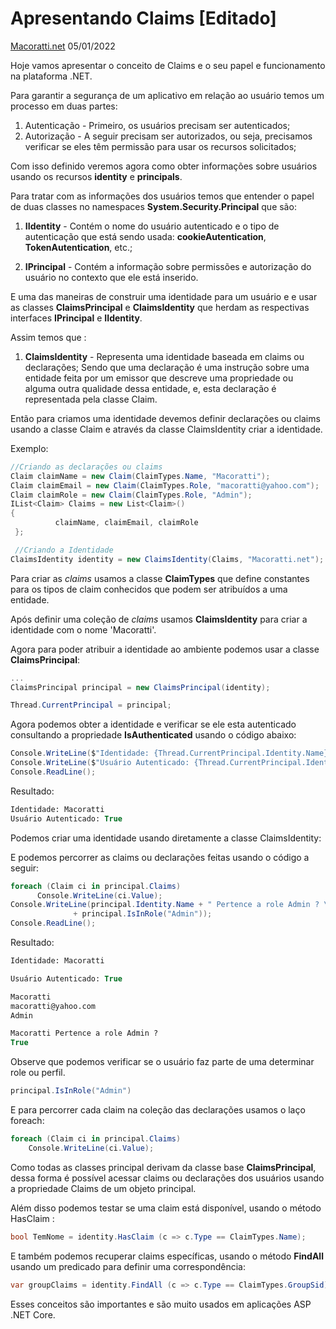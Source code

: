 # Apresentando Claims [Editado]

[Macoratti.net](http://www.macoratti.net/21/03/c_claims1.htm) 05/01/2022 

Hoje vamos apresentar o conceito de Claims e o seu papel e funcionamento na plataforma .NET.

Para garantir a segurança de um aplicativo em relação ao usuário temos um processo em duas partes:

1. Autenticação - Primeiro, os usuários precisam ser autenticados;
2. Autorização - A seguir precisam ser autorizados, ou seja, precisamos verificar se eles têm permissão para usar os recursos solicitados;

Com isso definido veremos agora como obter informações sobre usuários usando os recursos **identity** e **principals**.

Para tratar com as informações dos usuários temos que entender o papel de duas classes no namespaces **System.Security.Principal** que são:

1. **IIdentity** -  Contém o nome do usuário autenticado e o tipo de autenticação que está sendo usada: **cookieAutentication**, **TokenAutentication**, etc.;
 
2. **IPrincipal** - Contém a informação sobre permissões e autorização do usuário no contexto que ele está inserido.

E uma das maneiras de construir uma identidade para um usuário e e usar as classes **ClaimsPrincipal** e **ClaimsIdentity** que herdam as respectivas interfaces **IPrincipal** e **IIdentity**.

Assim temos que :

1. **ClaimsIdentity** - Representa uma identidade baseada em claims ou declarações; Sendo que uma declaração é uma instrução sobre uma entidade feita por um emissor que descreve uma propriedade ou alguma outra qualidade dessa entidade, e,  esta declaração é representada pela classe Claim.

Então para criamos uma identidade devemos definir declarações ou claims usando a classe Claim e através da classe ClaimsIdentity criar a identidade.

Exemplo:

```c#
//Criando as declarações ou claims
Claim claimName = new Claim(ClaimTypes.Name, "Macoratti");
Claim claimEmail = new Claim(ClaimTypes.Role, "macoratti@yahoo.com");
Claim claimRole = new Claim(ClaimTypes.Role, "Admin");
IList<Claim> Claims = new List<Claim>()
{
          claimName, claimEmail, claimRole
 };

 //Criando a Identidade
ClaimsIdentity identity = new ClaimsIdentity(Claims, "Macoratti.net");
```

Para criar as *claims* usamos a classe **ClaimTypes** que define constantes para os tipos de claim conhecidos que podem ser atribuídos a uma entidade.

Após definir uma coleção de *claims* usamos **ClaimsIdentity** para criar a identidade com o nome 'Macoratti'.

Agora para poder atribuir a identidade ao ambiente podemos usar a classe **ClaimsPrincipal**:

```c#
...
ClaimsPrincipal principal = new ClaimsPrincipal(identity);

Thread.CurrentPrincipal = principal;
```

Agora podemos obter a identidade e verificar se ele esta autenticado consultando a propriedade **IsAuthenticated** usando o código abaixo:

```c#
Console.WriteLine($"Identidade: {Thread.CurrentPrincipal.Identity.Name}\n");
Console.WriteLine($"Usuário Autenticado: {Thread.CurrentPrincipal.Identity.IsAuthenticated}\n");
Console.ReadLine();
```

Resultado:

```ps
Identidade: Macoratti
Usuário Autenticado: True
```

Podemos criar uma identidade usando diretamente a classe ClaimsIdentity:

E podemos percorrer as claims ou declarações feitas usando o código a seguir:

```c#
foreach (Claim ci in principal.Claims)
      Console.WriteLine(ci.Value);
Console.WriteLine(principal.Identity.Name + " Pertence a role Admin ? \n" 
              + principal.IsInRole("Admin"));
Console.ReadLine();
```

Resultado:

```ps
Identidade: Macoratti

Usuário Autenticado: True

Macoratti
macoratti@yahoo.com
Admin

Macoratti Pertence a role Admin ?
True
```

Observe que podemos verificar se o usuário faz parte de uma determinar role ou perfil.

```c#
principal.IsInRole("Admin")
```

E para percorrer cada claim na coleção das declarações usamos o laço foreach:

```c#
foreach (Claim ci in principal.Claims)
    Console.WriteLine(ci.Value);
```    

Como todas as classes principal derivam da classe base **ClaimsPrincipal**, dessa forma é possível acessar claims ou declarações dos usuários usando a propriedade Claims de um objeto principal.

Além disso podemos testar se uma claim está disponível, usando o método HasClaim :

```c#
bool TemNome = identity.HasClaim (c => c.Type == ClaimTypes.Name);
```

E também podemos recuperar claims específicas, usando o método **FindAll** usando um predicado para definir uma correspondência:

```c#
var groupClaims = identity.FindAll (c => c.Type == ClaimTypes.GroupSid);
```

Esses conceitos são importantes e são muito usados em aplicações ASP .NET Core.



